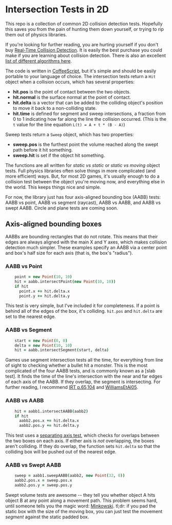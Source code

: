 # Intersection Tests in 2D

This repo is a collection of common 2D collision detection tests. Hopefully
this saves you from the pain of hunting them down yourself, or trying to rip
them out of physics libraries.

If you're looking for further reading, you are hurting yourself if you don't
buy [Real-Time Collision Detection]. It is easily the best purchase you could
make if you are learning about collision detection. There is also an excellent
[list of different algorithms here].

The code is written in [CoffeeScript], but it's simple and should be easily
portable to your language of choice. The intersection tests return a `Hit`
object when a collision occurs, which has several properties:

- **hit.pos** is the point of contact between the two objects.
- **hit.normal** is the surface normal at the point of contact.
- **hit.delta** is a vector that can be added to the colliding object's
  position to move it back to a non-colliding state.
- **hit.time** is defined for segment and sweep intersections, a fraction from
  0 to 1 indicating how far along the line the collision occurred. (This is
  the `t` value for the line equation `L(t) = A + t * (B - A)`)

Sweep tests return a `Sweep` object, which has two properties:

- **sweep.pos** is the furthest point the volume reached along the swept path
  before it hit something.
- **sweep.hit** is set if the object hit something.

The functions are all written for *static vs static* or *static vs moving*
object tests. Full physics libraries often solve things in more complicated
(and more efficient) ways. But, for most 2D games, it's usually enough to do a
collision test between the object you're moving now, and everything else in
the world. This keeps things nice and simple.

For now, the library just has four axis-aligned bounding box (AABB) tests:
AABB vs point, AABB vs segment (raycast), AABB vs AABB, and AABB vs swept AABB.
Circle and plane tests are coming soon.

## Axis-aligned bounding boxes

AABBs are bounding rectangles that do not rotate. This means that their edges
are always aligned with the main X and Y axes, which makes collision detection
much simpler. These examples specify an AABB via a center point and box's
half size for each axis (that is, the box's "radius").

### AABB vs Point

```coffeescript
    point = new Point(10, 10)
    hit = aabb.intersectPoint(new Point(10, 10))
    if hit
      point.x += hit.delta.x
      point.y += hit.delta.y
```

This test is very simple, but I've included it for completeness. If a point is
behind all of the edges of the box, it's colliding. `hit.pos` and `hit.delta`
are set to the nearest edge.

### AABB vs Segment

```coffeescript
    start = new Point(0, 0)
    delta = new Point(10, 10)
    hit = aabb.intersectSegment(start, delta)
```

Games use segment intersection tests all the time, for everything from line of
sight to checking whether a bullet hit a monster. This is the most complicated
of the four AABB tests, and is commonly known as a [slab test]. It finds the
time of the line's intersection with the near and far edges of each axis of
the AABB. If they overlap, the segment is intersecting. For further reading,
I recommend [IRT p.65,104] and [WilliamsEtAl05].

### AABB vs AABB

```coffeescript
    hit = aabb1.intersectAABB(aabb2)
    if hit
      aabb2.pos.x += hit.delta.x
      aabb2.pos.y += hit.delta.y
```

This test uses a [separating axis test], which checks for overlaps between the
two boxes on each axis. If either axis is *not* overlapping, the boxes aren't
colliding. If they do overlap, the function sets `hit.delta` so that the
colliding box will be pushed out of the nearest edge.

### AABB vs Swept AABB

```coffeescript
    sweep = aabb1.sweepAABB(aabb2, new Point(32, 0))
    aabb2.pos.x = sweep.pos.x
    aabb2.pos.y = sweep.pos.y
```

Swept volume tests are awesome -- they tell you whether object A hits object
B at any point along a movement path. This problem seems hard, until someone
tells you the magic word: [Minkowski]. tl;dr: if you pad the static box with
the size of the moving box, you can just test the movement *segment* against
the static padded box.

[Real-Time Collision Detection]: http://realtimecollisiondetection.net/
[list of different algorithms here]: http://www.realtimerendering.com/intersections.html
[CoffeeScript]: http://jashkenas.github.com/coffee-script/
[IRT p.65,104]: http://www.siggraph.org/education/materials/HyperGraph/raytrace/rtinter3.htm
[WilliamsEtAl05]: http://www.cs.utah.edu/~awilliam/box/
[Separating Axis Test]: http://www.metanetsoftware.com/technique/tutorialA.html#section1
[Minkowski]: http://physics2d.com/content/gjk-algorithm
